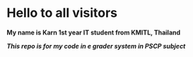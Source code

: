 # Hello to all visitors 

**My name is Karn 1st year IT student from KMITL, Thailand**

**_This repo is for my code in e<judge> grader system in PSCP subject_**
